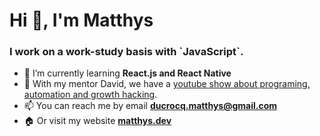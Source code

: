 <h1>Hi 👋, I'm Matthys</h1>
<h3>I work on a work-study basis with `JavaScript`.</h3>

- 🌱 I’m currently learning **React.js and React Native**
- 📝 With my mentor David, we have a [youtube show about programing, automation and growth hacking](https://bit.ly/office-hours-pirate-yt).
- 📫 You can reach me by email **ducrocq.matthys@gmail.com**
- 🏠 Or visit my website [**matthys.dev**](https://matthys.dev/)

